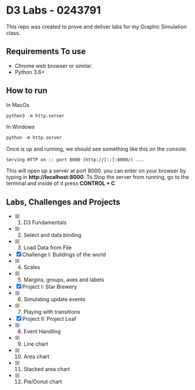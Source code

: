 # D3 Labs - 0243791
This repo was created to prove and deliver labs for my Graphic Simulation class. 

## Requirements To use
- Chrome web browser or similar.
- Python 3.6+

## How to run 
In MacOs
```Python
python3 -m http.server
```
In Windows
```Python
python -m http.server
```
Once is up and running, we should see something like this on the console:
```
Serving HTTP on :: port 8000 (http://[::]:8000/) ... 
```
This will open up a server at port 8000. you can enter on your browser by typing in **http://localhost:8000**.
To Stop the server from running, go to the terminal and inside of it press **CONTROL + C** 

## Labs, Challenges and Projects
- [x] 1) D3 Fundamentals
- [x] 2) Select and data binding
- [x] 3) Load Data from File
- [x] Challenge I: Buildings of the world 
- [x] 4) Scales
- [x] 5) Margins, groups, axes and labels
- [x] Project I: Star Brewery
- [x] 6) Simulating update events  
- [x] 7) Playing with transitions 
- [x] Project II: Project Leaf 
- [x] 8) Event Handling
- [x] 9) Line chart
- [x] 10) Area chart
- [x] 11) Stacked area chart
- [x] 12) Pie/Donut chart
